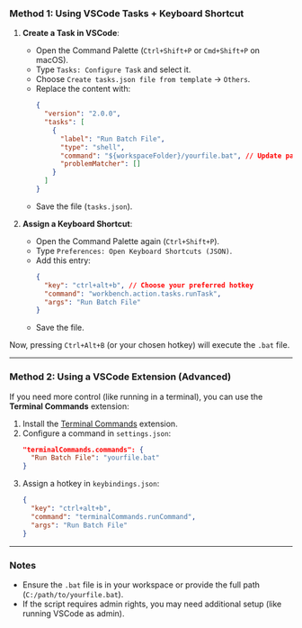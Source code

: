 ### **Method 1: Using VSCode Tasks + Keyboard Shortcut**
1. **Create a Task in VSCode**:
   - Open the Command Palette (`Ctrl+Shift+P` or `Cmd+Shift+P` on macOS).
   - Type `Tasks: Configure Task` and select it.
   - Choose `Create tasks.json file from template` → `Others`.
   - Replace the content with:
     ```json
     {
       "version": "2.0.0",
       "tasks": [
         {
           "label": "Run Batch File",
           "type": "shell",
           "command": "${workspaceFolder}/yourfile.bat", // Update path to your .bat file
           "problemMatcher": []
         }
       ]
     }
     ```
   - Save the file (`tasks.json`).

2. **Assign a Keyboard Shortcut**:
   - Open the Command Palette again (`Ctrl+Shift+P`).
   - Type `Preferences: Open Keyboard Shortcuts (JSON)`.
   - Add this entry:
     ```json
     {
       "key": "ctrl+alt+b", // Choose your preferred hotkey
       "command": "workbench.action.tasks.runTask",
       "args": "Run Batch File"
     }
     ```
   - Save the file.

Now, pressing `Ctrl+Alt+B` (or your chosen hotkey) will execute the `.bat` file.

---

### **Method 2: Using a VSCode Extension (Advanced)**
If you need more control (like running in a terminal), you can use the **Terminal Commands** extension:
1. Install the [Terminal Commands](https://marketplace.visualstudio.com/items?itemName=usernamehw.terminal-commands) extension.
2. Configure a command in `settings.json`:
   ```json
   "terminalCommands.commands": {
     "Run Batch File": "yourfile.bat"
   }
   ```
3. Assign a hotkey in `keybindings.json`:
   ```json
   {
     "key": "ctrl+alt+b",
     "command": "terminalCommands.runCommand",
     "args": "Run Batch File"
   }
   ```

---

### **Notes**
- Ensure the `.bat` file is in your workspace or provide the full path (`C:/path/to/yourfile.bat`).
- If the script requires admin rights, you may need additional setup (like running VSCode as admin).
